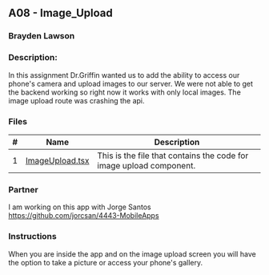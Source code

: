 ## A08 - Image_Upload
### Brayden Lawson
### Description:

In this assignment Dr.Griffin wanted us to add the ability to access our phone's camera and upload images to our server. We were not able to get the backend working so right now it works with only local images. The image upload route was crashing the api. 

### Files

|   #   | Name     | Description                      |
| :---: | -------- | -------------------------------- |
|   1   | [ImageUpload.tsx](https://github.com/bglawson1001/4443-MobileApps-Lawson/blob/main/Assignments/A05/components/ImageUpload.tsx) | This is the file that contains the code for image upload component.  |


### Partner
I am working on this app with Jorge Santos https://github.com/jorcsan/4443-MobileApps


### Instructions

When you are inside the app and on the image upload screen you will have the option to take a picture or access your phone's gallery. 










